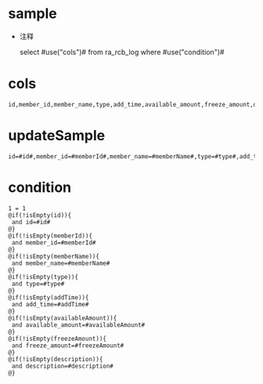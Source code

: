 sample
===
* 注释

	select #use("cols")# from ra_rcb_log  where  #use("condition")#

cols
===
	id,member_id,member_name,type,add_time,available_amount,freeze_amount,description

updateSample
===
	
	id=#id#,member_id=#memberId#,member_name=#memberName#,type=#type#,add_time=#addTime#,available_amount=#availableAmount#,freeze_amount=#freezeAmount#,description=#description#

condition
===

	1 = 1  
	@if(!isEmpty(id)){
	 and id=#id#
	@}
	@if(!isEmpty(memberId)){
	 and member_id=#memberId#
	@}
	@if(!isEmpty(memberName)){
	 and member_name=#memberName#
	@}
	@if(!isEmpty(type)){
	 and type=#type#
	@}
	@if(!isEmpty(addTime)){
	 and add_time=#addTime#
	@}
	@if(!isEmpty(availableAmount)){
	 and available_amount=#availableAmount#
	@}
	@if(!isEmpty(freezeAmount)){
	 and freeze_amount=#freezeAmount#
	@}
	@if(!isEmpty(description)){
	 and description=#description#
	@}
	
	